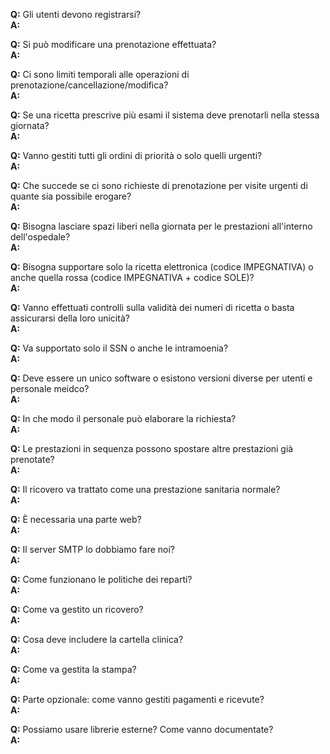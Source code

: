 __Q:__ Gli utenti devono registrarsi?  
__A:__
>

__Q:__ Si può modificare una prenotazione effettuata?  
__A:__ 
> 

__Q:__ Ci sono limiti temporali alle operazioni di prenotazione/cancellazione/modifica?  
__A:__ 
> 

__Q:__ Se una ricetta prescrive più esami il sistema deve prenotarli nella stessa giornata?  
__A:__ 
> 

__Q:__ Vanno gestiti tutti gli ordini di priorità o solo quelli urgenti?  
__A:__ 
> 

__Q:__ Che succede se ci sono richieste di prenotazione per visite urgenti di quante sia possibile erogare?  
__A:__
> 

__Q:__ Bisogna lasciare spazi liberi nella giornata per le prestazioni all'interno dell'ospedale?  
__A:__ 
> 

__Q:__ Bisogna supportare solo la ricetta elettronica (codice IMPEGNATIVA) o anche quella rossa (codice IMPEGNATIVA + codice SOLE)?  
__A:__
> 

__Q:__ Vanno effettuati controlli sulla validità dei numeri di ricetta o basta assicurarsi della loro unicità?  
__A:__
> 

__Q:__ Va supportato solo il SSN o anche le intramoenia?  
__A:__
> 

__Q:__ Deve essere un unico software o esistono versioni diverse per utenti e personale meidco?  
__A:__
>
 
__Q:__ In che modo il personale può elaborare la richiesta?  
__A:__
>

__Q:__ Le prestazioni in sequenza possono spostare altre prestazioni già prenotate?  
__A:__
> 

__Q:__ Il ricovero va trattato come una prestazione sanitaria normale?  
__A:__
> 

__Q:__ È necessaria una parte web?  
__A:__
>
 
__Q:__ Il server SMTP lo dobbiamo fare noi?  
__A:__
>
 
__Q:__ Come funzionano le politiche dei reparti?  
__A:__
>

__Q:__ Come va gestito un ricovero?  
__A:__
> 

__Q:__ Cosa deve includere la cartella clinica?  
__A:__
>

__Q:__ Come va gestita la stampa?  
__A:__
>

__Q:__ Parte opzionale: come vanno gestiti pagamenti e ricevute?  
__A:__
>

__Q:__ Possiamo usare librerie esterne? Come vanno documentate?  
__A:__
> 
